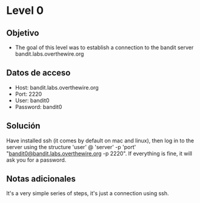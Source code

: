 # Level 0

## Objetivo
- The goal of this level was to establish a connection to the bandit server bandit.labs.overthewire.org

## Datos de acceso
- Host: bandit.labs.overthewire.org
- Port: 2220
- User: bandit0
- Password: bandit0
## Solución
Have installed ssh (it comes by default on mac and linux), then log in to the server using the structure 'user' @ 'server' -p 'port' "bandit0@bandit.labs.overthewire.org -p 2220". If everything is fine, it will ask you for a password.

## Notas adicionales
It's a very simple series of steps, it's just a connection using ssh.

